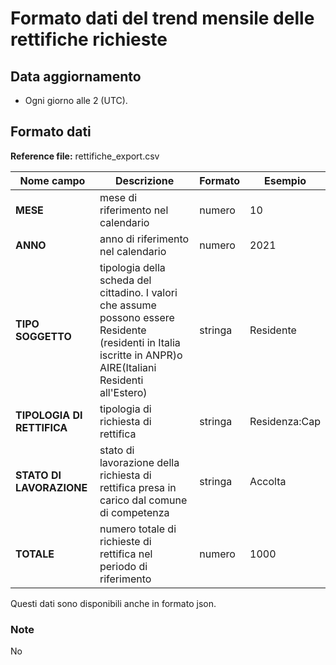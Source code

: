# Formato dati del trend mensile delle rettifiche richieste

## Data aggiornamento
- Ogni giorno alle 2 (UTC). 

## Formato dati

**Reference file:** rettifiche_export.csv<br>

| Nome campo                  | Descrizione                       | Formato                       | Esempio             |
|-----------------------------|-----------------------------------|-------------------------------|---------------------|
| **MESE**       | mese di riferimento nel calendario              | numero                   | 10       |
| **ANNO**  | anno di riferimento nel calendario  |   numero     |        2021         |
| **TIPO SOGGETTO**      | tipologia della scheda del cittadino. I valori che assume possono essere Residente (residenti in Italia iscritte in ANPR)o AIRE(Italiani Residenti all'Estero)| stringa             | Residente   | 
| **TIPOLOGIA DI RETTIFICA**  | tipologia di richiesta di rettifica | stringa    | Residenza:Cap   |
| **STATO DI LAVORAZIONE**      | stato di lavorazione della richiesta di rettifica presa in carico dal comune di competenza| stringa    | Accolta   |
| **TOTALE**      | numero totale di richieste di rettifica nel periodo di riferimento| numero             | 1000   |

Questi dati sono disponibili anche in formato json.

### Note
No
